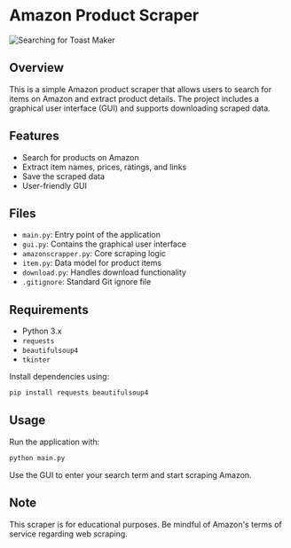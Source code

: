 # Amazon Product Scraper

![Searching for Toast Maker](https://i.ibb.co/W4KS9VQd/searching-for-toast-maker.jpg)

## Overview

This is a simple Amazon product scraper that allows users to search for items on Amazon and extract product details. The project includes a graphical user interface (GUI) and supports downloading scraped data.

## Features

- Search for products on Amazon
- Extract item names, prices, ratings, and links
- Save the scraped data
- User-friendly GUI

## Files

- `main.py`: Entry point of the application
- `gui.py`: Contains the graphical user interface
- `amazonscrapper.py`: Core scraping logic
- `item.py`: Data model for product items
- `download.py`: Handles download functionality
- `.gitignore`: Standard Git ignore file

## Requirements

- Python 3.x
- `requests`
- `beautifulsoup4`
- `tkinter`

Install dependencies using:

```bash
pip install requests beautifulsoup4
```

## Usage

Run the application with:

```bash
python main.py
```

Use the GUI to enter your search term and start scraping Amazon.

## Note

This scraper is for educational purposes. Be mindful of Amazon's terms of service regarding web scraping.

